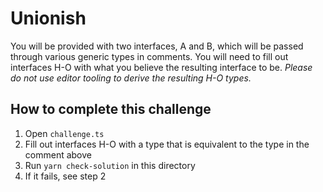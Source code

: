 # Unionish

You will be provided with two interfaces, A and B, which will be passed through various generic
types in comments. You will need to fill out interfaces H-O with what you believe the resulting
interface to be. _Please do not use editor tooling to derive the resulting H-O types._

## How to complete this challenge

1.  Open `challenge.ts`
1.  Fill out interfaces H-O with a type that is equivalent to the type in the comment above
1.  Run `yarn check-solution` in this directory
1.  If it fails, see step 2
